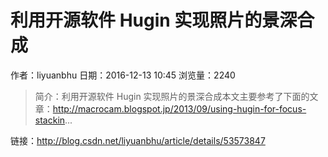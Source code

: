 # 利用开源软件 Hugin 实现照片的景深合成
作者：liyuanbhu
日期：2016-12-13 10:45
浏览量：2240
> 简介：利用开源软件 Hugin 实现照片的景深合成本文主要参考了下面的文章：http://macrocam.blogspot.jp/2013/09/using-hugin-for-focus-stackin...

 链接：http://blog.csdn.net/liyuanbhu/article/details/53573847
